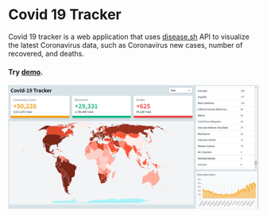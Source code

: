 # Covid 19 Tracker

Covid 19 tracker is a web application that uses [disease.sh](https://disease.sh/docs/) API to visualize the latest Coronavirus data, such as Coronavirus new cases, number of recovered, and deaths.
#### Try [demo](https://covid19tracker-man.vercel.app/).

![pic](readme/overview.png)